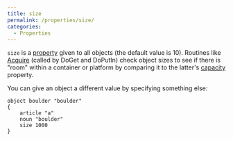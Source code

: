 ```yaml
---
title: size
permalink: /properties/size/
categories: 
  - Properties
---
```


`size` is a [property](/properties/) given to all objects (the
default value is 10). Routines like [Acquire](/guts/acquire)
(called by DoGet and DoPutIn) check object sizes to see if there is
"room" within a container or platform by comparing it to the latter's
[capacity](/properties/capacity/) property.

You can give an object a different value by specifying something else:

    object boulder "boulder"
    {
        article "a"
        noun "boulder"
        size 1000
    }
